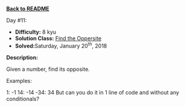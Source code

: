 ﻿<a href=https://github.com/hlais/Kata---a---Day><b>Back to README</b><a>

Day #11: 

* <b>Difficulty:</b> 8 kyu
* <b>Solution Class:</b> [Find the Oppersite](Oppersite%20Number.cs)
* <b>Solved:</b>Saturday, January 20<sup>th</sup>, 2018

<b>Description:</b>

Given a number, find its opposite.

Examples:

1: -1
14: -14
-34: 34
But can you do it in 1 line of code and without any conditionals?

